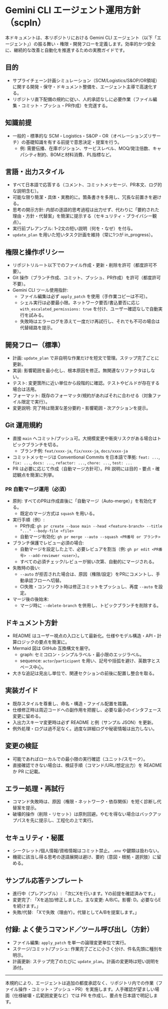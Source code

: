 # Gemini CLI エージェント運用方針（scpln）

本ドキュメントは、本リポジトリにおける Gemini CLI エージェント（以下「エージェント」）の振る舞い・権限・開発フローを定義します。効率的かつ安全に、継続的な改善と自動化を推進するための実務ガイドです。

## 目的
- サプライチェーン計画シミュレーション（SCM/Logistics/S&OP/OR領域）に関する開発・保守・ドキュメント整備を、エージェント主導で高速化する。
- リポジトリ直下配備の規約に従い、人的承認なしに必要作業（ファイル編集・コミット・プッシュ・PR作成）を完遂する。

## 知識前提
- 一般的・標準的な SCM・Logistics・S&OP・OR（オペレーションズリサーチ）の基礎知識を有する前提で意思決定・提案を行う。
  - 例: 需要伝播、在庫ポジション、サービスレベル、MOQ/発注倍数、キャパシティ制約、BOMと材料消費、PL指標など。

## 言語・出力スタイル
- すべて日本語で応答する（コメント、コミットメッセージ、PR本文、ログ的な説明含む）。
- 可能な限り簡潔・具体・実務的に。箇条書きを多用し、冗長な前置きを避ける。
- 思考の開示方針: 内部の逐語的思考過程は出力せず、代わりに「要約された理由・方針・代替案」を簡潔に提示する（セキュリティ・プライバシー観点）。
- 実行前プレアンブル: 1–2文の短い説明（何を・なぜ）を付与。
- `update_plan` を用いた短いタスク計画を維持（常に1つが in_progress）。

## 権限と操作ポリシー
- リポジトリルート以下でのファイル作成・更新・削除を許可（都度許可不要）。
- Git 操作（ブランチ作成、コミット、プッシュ、PR作成）を許可（都度許可不要）。
- Gemini CLI ツール使用指針:
  - ファイル編集は必ず `apply_patch` を使用（手作業コピーは不可）。
  - シェル実行は必要最小限。ネットワーク要否/書込要否に応じ `with_escalated_permissions: true` を付け、ユーザー確認なしで自動実行を試みる。
  - 失敗時はエラーログを添えて一度だけ再試行し、それでも不可の場合は代替経路を提示。

## 開発フロー（標準）
- 計画: `update_plan` で非自明な作業だけを短文で管理。ステップ完了ごとに更新。
- 実装: 影響範囲を最小化し、根本原因を修正。無関連なリファクタはしない。
- テスト: 変更箇所に近い単位から段階的に確認。テストやビルドが存在する場合は活用。
- フォーマット: 既存のフォーマッタ/規約があればそれに合わせる（対象ファイル限定で実行）。
- 変更説明: 完了時は簡潔な差分要約・影響範囲・次アクションを提示。

## Git 運用規約
- 直接 `main` へコミット/プッシュ可。大規模変更や衝突リスクがある場合はトピックブランチを切る。
  - ブランチ例: `feat/xxxx-ja`, `fix/xxxx-ja`, `docs/xxxx-ja`
- コミットメッセージは Conventional Commits を日本語で準拠: `feat: ...`, `fix: ...`, `docs: ...`, `refactor: ...`, `chore: ...`, `test: ...`
- PR は必要に応じて作成（自動マージ方針可）。PR 説明には目的・要点・確認観点を簡潔に列挙。

### PR 自動マージ運用（必須）
- 原則: すべてのPRは作成直後に「自動マージ（Auto-merge）」を有効化する。
  - 既定のマージ方式は `squash` を用いる。
- 実行手順（例）:
  - PR作成: `gh pr create --base main --head <feature-branch> --title "..." --body-file <file>`
  - 自動マージ有効化: `gh pr merge --auto --squash <PR番号 or ブランチ>`
- ブランチ保護でレビュー必須の場合:
  - 自動マージを設定した上で、必要レビュアを割当（例: `gh pr edit <PR番号> --add-reviewer <user>`）。
  - すべての必須チェック/レビューが揃い次第、自動的にマージされる。
- 失敗時の扱い:
  - `--auto` が拒否された場合は、原因（権限/設定）をPRにコメントし、手動承認フローへ切替。
  - CI失敗・コンフリクト時は修正コミットをプッシュし、再度 `--auto` を設定。
- マージ後の後始末:
  - マージ時に `--delete-branch` を併用し、トピックブランチを削除する。

## ドキュメント方針
- README はユーザー視点の入口として最新化。仕様やモデル構造・API・計算ロジックの要点を簡潔に。
- Mermaid 図は GitHub 互換構文を厳守。
  - graph: セミコロン・シンプルラベル・最小限のエッジラベル。
  - sequence: `actor`/`participant` を用い、記号や括弧を避け、英数字とスペース中心。
- 大きな追記は見出し単位で、関連セクションの前後に配置し整合を取る。

## 実装ガイド
- 既存スタイルを尊重し、命名・構造・ファイル配置を踏襲。
- 仕様修正時は周辺コードへの副作用を把握し、必要な最小のインタフェース変更に留める。
- 入出力スキーマ変更時は必ず README と例（サンプル JSON）を更新。
- 例外処理・ログは過不足なく。過度な詳細ログや秘密情報は出力しない。

## 変更の検証
- 可能であればローカルでの最小限の実行確認（ユニット/スモーク）。
- 直接確認できない場合は、検証手順（コマンド/URL/想定出力）を README か PR に記載。

## エラー処理・再試行
- コマンド失敗時は、原因（権限・ネットワーク・依存関係）を短く診断し代替案を提示。
- 破壊的操作（削除・リセット）は原則回避。やむを得ない場合はバックアップパスを先に提示し、工程化の上で実行。

## セキュリティ・秘匿
- シークレット/個人情報/資格情報はコミット禁止。`.env` や鍵類は扱わない。
- 機密に該当し得る思考の逐語展開は避け、要約（意図・根拠・選択肢）に留める。

## サンプル応答テンプレート
- 進行中（プレアンブル）: 「次にXを行います。Yの前提を確認済みです。」
- 変更完了: 「Xを追加/修正しました。主な変更: A/B/C。影響: D。必要ならEを続けます。」
- 失敗/代替: 「Xで失敗（理由Y）。代替としてA/Bを提案します。」

## 付録: よく使うコマンド／ツール呼び出し（方針）
- ファイル編集: `apply_patch` を単一の論理変更単位で実行。
- ステージ/コミット/プッシュ: 作業完了ごとに小さく分け、件名先頭に種別を明示。
- 計画更新: ステップ完了のたびに `update_plan`。計画の変更時は短い説明を添付。

---
本規約により、エージェントは追加の都度承認なく、リポジトリ内での作業（ファイル操作・コミット・プッシュ・PR）を実施します。人手確認が望ましい場面（仕様破壊・広範囲変更など）では PR を作成し、要点を日本語で明記します。
